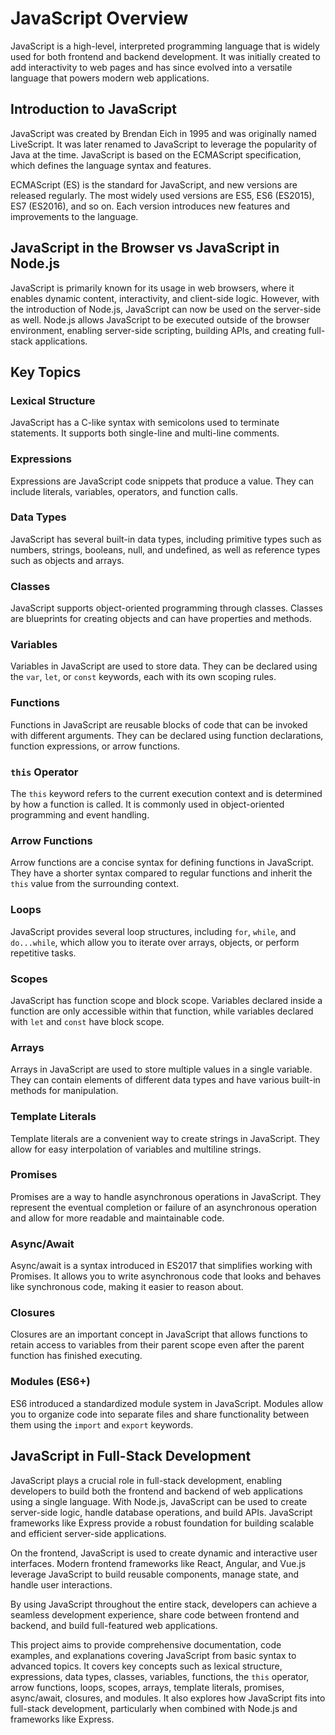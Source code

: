 # JavaScript Overview

JavaScript is a high-level, interpreted programming language that is widely used for both frontend and backend development. It was initially created to add interactivity to web pages and has since evolved into a versatile language that powers modern web applications.

## Introduction to JavaScript

JavaScript was created by Brendan Eich in 1995 and was originally named LiveScript. It was later renamed to JavaScript to leverage the popularity of Java at the time. JavaScript is based on the ECMAScript specification, which defines the language syntax and features.

ECMAScript (ES) is the standard for JavaScript, and new versions are released regularly. The most widely used versions are ES5, ES6 (ES2015), ES7 (ES2016), and so on. Each version introduces new features and improvements to the language.

## JavaScript in the Browser vs JavaScript in Node.js

JavaScript is primarily known for its usage in web browsers, where it enables dynamic content, interactivity, and client-side logic. However, with the introduction of Node.js, JavaScript can now be used on the server-side as well. Node.js allows JavaScript to be executed outside of the browser environment, enabling server-side scripting, building APIs, and creating full-stack applications.

## Key Topics

### Lexical Structure

JavaScript has a C-like syntax with semicolons used to terminate statements. It supports both single-line and multi-line comments.

### Expressions

Expressions are JavaScript code snippets that produce a value. They can include literals, variables, operators, and function calls.

### Data Types

JavaScript has several built-in data types, including primitive types such as numbers, strings, booleans, null, and undefined, as well as reference types such as objects and arrays.

### Classes

JavaScript supports object-oriented programming through classes. Classes are blueprints for creating objects and can have properties and methods.

### Variables

Variables in JavaScript are used to store data. They can be declared using the `var`, `let`, or `const` keywords, each with its own scoping rules.

### Functions

Functions in JavaScript are reusable blocks of code that can be invoked with different arguments. They can be declared using function declarations, function expressions, or arrow functions.

### `this` Operator

The `this` keyword refers to the current execution context and is determined by how a function is called. It is commonly used in object-oriented programming and event handling.

### Arrow Functions

Arrow functions are a concise syntax for defining functions in JavaScript. They have a shorter syntax compared to regular functions and inherit the `this` value from the surrounding context.

### Loops

JavaScript provides several loop structures, including `for`, `while`, and `do...while`, which allow you to iterate over arrays, objects, or perform repetitive tasks.

### Scopes

JavaScript has function scope and block scope. Variables declared inside a function are only accessible within that function, while variables declared with `let` and `const` have block scope.

### Arrays

Arrays in JavaScript are used to store multiple values in a single variable. They can contain elements of different data types and have various built-in methods for manipulation.

### Template Literals

Template literals are a convenient way to create strings in JavaScript. They allow for easy interpolation of variables and multiline strings.

### Promises

Promises are a way to handle asynchronous operations in JavaScript. They represent the eventual completion or failure of an asynchronous operation and allow for more readable and maintainable code.

### Async/Await

Async/await is a syntax introduced in ES2017 that simplifies working with Promises. It allows you to write asynchronous code that looks and behaves like synchronous code, making it easier to reason about.

### Closures

Closures are an important concept in JavaScript that allows functions to retain access to variables from their parent scope even after the parent function has finished executing.

### Modules (ES6+)

ES6 introduced a standardized module system in JavaScript. Modules allow you to organize code into separate files and share functionality between them using the `import` and `export` keywords.

## JavaScript in Full-Stack Development

JavaScript plays a crucial role in full-stack development, enabling developers to build both the frontend and backend of web applications using a single language. With Node.js, JavaScript can be used to create server-side logic, handle database operations, and build APIs. JavaScript frameworks like Express provide a robust foundation for building scalable and efficient server-side applications.

On the frontend, JavaScript is used to create dynamic and interactive user interfaces. Modern frontend frameworks like React, Angular, and Vue.js leverage JavaScript to build reusable components, manage state, and handle user interactions.

By using JavaScript throughout the entire stack, developers can achieve a seamless development experience, share code between frontend and backend, and build full-featured web applications.

This project aims to provide comprehensive documentation, code examples, and explanations covering JavaScript from basic syntax to advanced topics. It covers key concepts such as lexical structure, expressions, data types, classes, variables, functions, the `this` operator, arrow functions, loops, scopes, arrays, template literals, promises, async/await, closures, and modules. It also explores how JavaScript fits into full-stack development, particularly when combined with Node.js and frameworks like Express.